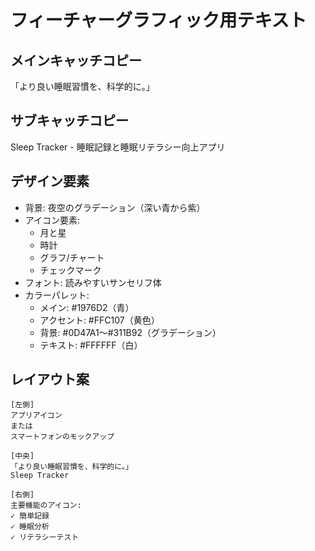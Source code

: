 # フィーチャーグラフィック用テキスト

## メインキャッチコピー
「より良い睡眠習慣を、科学的に。」

## サブキャッチコピー
Sleep Tracker - 睡眠記録と睡眠リテラシー向上アプリ

## デザイン要素
- 背景: 夜空のグラデーション（深い青から紫）
- アイコン要素:
  - 月と星
  - 時計
  - グラフ/チャート
  - チェックマーク
- フォント: 読みやすいサンセリフ体
- カラーパレット:
  - メイン: #1976D2（青）
  - アクセント: #FFC107（黄色）
  - 背景: #0D47A1〜#311B92（グラデーション）
  - テキスト: #FFFFFF（白）

## レイアウト案
```
[左側]
アプリアイコン
または
スマートフォンのモックアップ

[中央]
「より良い睡眠習慣を、科学的に。」
Sleep Tracker

[右側]
主要機能のアイコン:
✓ 簡単記録
✓ 睡眠分析
✓ リテラシーテスト
```